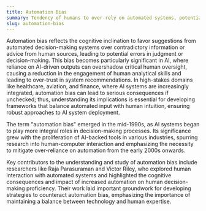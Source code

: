 ```yaml
---
title: Automation Bias
summary: Tendency of humans to over-rely on automated systems, potentially neglecting or undervaluing human input or overriding system feedback.
slug: automation-bias
---
```


Automation bias reflects the cognitive inclination to favor suggestions from automated decision-making systems over contradictory information or advice from human sources, leading to potential errors in judgment or decision-making. This bias becomes particularly significant in AI, where reliance on AI-driven outputs can overshadow critical human oversight, causing a reduction in the engagement of human analytical skills and leading to over-trust in system recommendations. In high-stakes domains like healthcare, aviation, and finance, where AI systems are increasingly integrated, automation bias can lead to serious consequences if unchecked; thus, understanding its implications is essential for developing frameworks that balance automated input with human intuition, ensuring robust approaches to AI system deployment.

The term "automation bias" emerged in the mid-1990s, as AI systems began to play more integral roles in decision-making processes. Its significance grew with the proliferation of AI-backed tools in various industries, spurring research into human-computer interaction and emphasizing the necessity to mitigate over-reliance on automation from the early 2000s onwards.

Key contributors to the understanding and study of automation bias include researchers like Raja Parasuraman and Victor Riley, who explored human interaction with automated systems and highlighted the cognitive consequences and impact of increased automation on human decision-making proficiency. Their work laid important groundwork for developing strategies to counteract automation bias, emphasizing the importance of maintaining a balance between technology and human expertise.